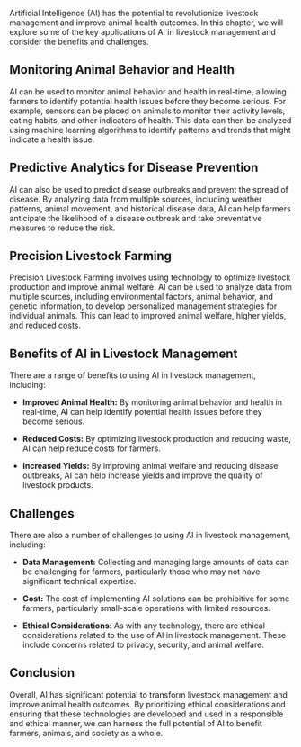 
Artificial Intelligence (AI) has the potential to revolutionize livestock management and improve animal health outcomes. In this chapter, we will explore some of the key applications of AI in livestock management and consider the benefits and challenges.

Monitoring Animal Behavior and Health
-------------------------------------

AI can be used to monitor animal behavior and health in real-time, allowing farmers to identify potential health issues before they become serious. For example, sensors can be placed on animals to monitor their activity levels, eating habits, and other indicators of health. This data can then be analyzed using machine learning algorithms to identify patterns and trends that might indicate a health issue.

Predictive Analytics for Disease Prevention
-------------------------------------------

AI can also be used to predict disease outbreaks and prevent the spread of disease. By analyzing data from multiple sources, including weather patterns, animal movement, and historical disease data, AI can help farmers anticipate the likelihood of a disease outbreak and take preventative measures to reduce the risk.

Precision Livestock Farming
---------------------------

Precision Livestock Farming involves using technology to optimize livestock production and improve animal welfare. AI can be used to analyze data from multiple sources, including environmental factors, animal behavior, and genetic information, to develop personalized management strategies for individual animals. This can lead to improved animal welfare, higher yields, and reduced costs.

Benefits of AI in Livestock Management
--------------------------------------

There are a range of benefits to using AI in livestock management, including:

* **Improved Animal Health:** By monitoring animal behavior and health in real-time, AI can help identify potential health issues before they become serious.

* **Reduced Costs:** By optimizing livestock production and reducing waste, AI can help reduce costs for farmers.

* **Increased Yields:** By improving animal welfare and reducing disease outbreaks, AI can help increase yields and improve the quality of livestock products.

Challenges
----------

There are also a number of challenges to using AI in livestock management, including:

* **Data Management:** Collecting and managing large amounts of data can be challenging for farmers, particularly those who may not have significant technical expertise.

* **Cost:** The cost of implementing AI solutions can be prohibitive for some farmers, particularly small-scale operations with limited resources.

* **Ethical Considerations:** As with any technology, there are ethical considerations related to the use of AI in livestock management. These include concerns related to privacy, security, and animal welfare.

Conclusion
----------

Overall, AI has significant potential to transform livestock management and improve animal health outcomes. By prioritizing ethical considerations and ensuring that these technologies are developed and used in a responsible and ethical manner, we can harness the full potential of AI to benefit farmers, animals, and society as a whole.
